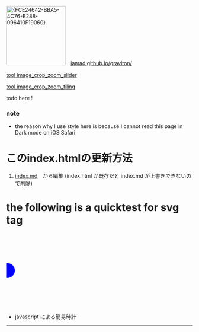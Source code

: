 <link rel="stylesheet" type="text/css" href="/assets/css/styles.css">

<img height="160" alt="{FCE24642-BBA5-4C76-B288-096410F19060}" src="https://github.com/user-attachments/assets/c794ccb3-ddaf-449f-9c65-debe0b4931bd" />　[jamad.github.io/graviton/](https://jamad.github.io/graviton/)


[tool image_crop_zoom_slider](https://jamad.github.io/image_crop_zoom_slider.html)

[tool image_crop_zoom_tiling](https://jamad.github.io/image_crop_zoom_tiling2.html)

todo here !

### note 
* the reason why I use style here is because I cannot read this page in  Dark mode on iOS Safari 

# このindex.htmlの更新方法 
1. [index.md](https://github.com/jamad/jamad.github.io/edit/master/index.md)　から編集 (index.html が既存だと index.md が上書きできないので削除)



# the following is a quicktest for svg tag

<svg width="100%" height="200">
  <circle cx="0" cy="100" r="20" fill="blue">
    <animate attributeName="cx" from="0" to="100%" dur="5s" repeatCount="indefinite" />
  </circle>
</svg>

* javascript による簡易時計
<p id="tm"></p>

<script>
  str_to_copy=new Date().toISOString().slice(0,10)+'-';
  document.getElementById("buttonlabel").textContent='post用prefixのコピーボタン : '+str_to_copy;
  function copyT() {navigator.clipboard.writeText(str_to_copy);}
  
  mystr= '<link rel="stylesheet" type="text/css" href="/assets/css/styles.css">';
  document.getElementById("mystr").innerText ='CSSタグをコピーするボタン : '+mystr;
  function copyText2() { navigator.clipboard.writeText(mystr);}
  
  //example :  https://jamad.github.io/jam_clock_icon.png
  userInput = document.getElementById("my_userInput");
  userInput.addEventListener("input", function() {  document.getElementById("buttonlabel2").textContent = `<img src="${userInput.value}" width="25%">`}); // input要素の内容が変化した時に実行される関数を定義
  function copyT2() {navigator.clipboard.writeText(document.getElementById("buttonlabel2").textContent);}

  // 簡易時計
  f=(x)=>String(x).padStart(2,'0');
  g=(d=new Date())=>`${f(d.getHours())}:${f(d.getMinutes())}:${f(d.getSeconds())}`;
  u=()=>document.getElementById('tm').textContent=g();
  setInterval(u,1000);
</script>

---





